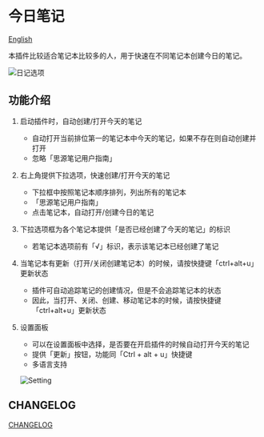 # 今日笔记

[English](https://github.com/frostime/siyuan-plugin-open-diary/blob/master/README-en.md)

本插件比较适合笔记本比较多的人，用于快速在不同笔记本创建今日的笔记。

![日记选项](https://img-bed-1255650068.cos.ap-chengdu.myqcloud.com/inbox/DailyNoteToday.webp)

## 功能介绍

1. 启动插件时，自动创建/打开今天的笔记
    - 自动打开当前排位第一的笔记本中今天的笔记，如果不存在则自动创建并打开
    - 忽略「思源笔记用户指南」

2. 右上角提供下拉选项，快速创建/打开今天的笔记
    - 下拉框中按照笔记本顺序排列，列出所有的笔记本
    - 「思源笔记用户指南」
    - 点击笔记本，自动打开/创建今日的笔记

3. 下拉选项框为各个笔记本提供「是否已经创建了今天的笔记」的标识
    - 若笔记本选项前有「√」标识，表示该笔记本已经创建了笔记

4. 当笔记本有更新（打开/关闭创建笔记本）的时候，请按快捷键「ctrl+alt+u」更新状态
    - 插件可自动追踪笔记的创建情况，但是不会追踪笔记本的状态
    - 因此，当打开、关闭、创建、移动笔记本的时候，请按快捷键「ctrl+alt+u」更新状态

5. 设置面板
    - 可以在设置面板中选择，是否要在开启插件的时候自动打开今天的笔记
    - 提供「更新」按钮，功能同「Ctrl + alt + u」快捷键
    - 多语言支持

    ![Setting](https://img-bed-1255650068.cos.ap-chengdu.myqcloud.com/SiYuan/Setting.webp)

## CHANGELOG

[CHANGELOG](https://github.com/frostime/siyuan-plugin-open-diary/blob/master/CHANGELOG.md)

